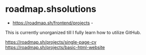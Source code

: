 # roadmap.shsolutions

- https://roadmap.sh/frontend/projects -

This is currently unorganized till I fully learn how to utilize GitHub.  

https://roadmap.sh/projects/single-page-cv
https://roadmap.sh/projects/basic-html-website
